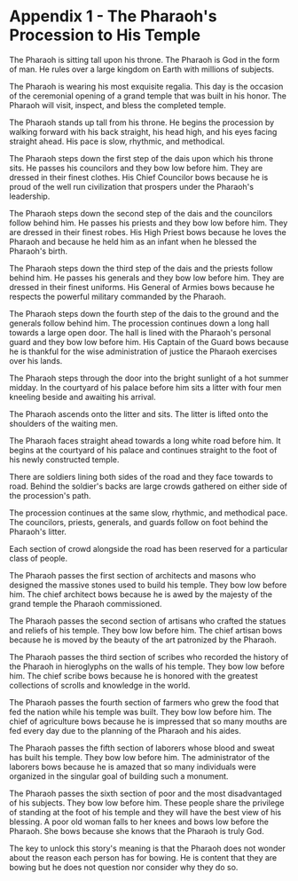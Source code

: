 # Appendix 1 - The Pharaoh's Procession to His Temple

The Pharaoh is sitting tall upon his throne. The Pharaoh is God in the form of man. He rules over a large kingdom on Earth with millions of subjects.

The Pharaoh is wearing his most exquisite regalia. This day is the occasion of the ceremonial opening of a grand temple that was built in his honor. The Pharaoh will visit, inspect, and bless the completed temple.

The Pharaoh stands up tall from his throne. He begins the procession by walking forward with his back straight, his head high, and his eyes facing straight ahead. His pace is slow, rhythmic, and methodical.

The Pharaoh steps down the first step of the dais upon which his throne sits. He passes his councilors and they bow low before him. They are dressed in their finest clothes. His Chief Councilor bows because he is proud of the well run civilization that prospers under the Pharaoh's leadership.

The Pharaoh steps down the second step of the dais and the councilors follow behind him. He passes his priests and they bow low before him. They are dressed in their finest robes. His High Priest bows because he loves the Pharaoh and because he held him as an infant when he blessed the Pharaoh's birth.

The Pharaoh steps down the third step of the dais and the priests follow behind him. He passes his generals and they bow low before him. They are dressed in their finest uniforms. His General of Armies bows because he respects the powerful military commanded by the Pharaoh.

The Pharaoh steps down the fourth step of the dais to the ground and the generals follow behind him. The procession continues down a long hall towards a large open door. The hall is lined with the Pharaoh's personal guard and they bow low before him. His Captain of the Guard bows because he is thankful for the wise administration of justice the Pharaoh exercises over his lands.

The Pharaoh steps through the door into the bright sunlight of a hot summer midday. In the courtyard of his palace before him sits a litter with four men kneeling beside and awaiting his arrival.

The Pharaoh ascends onto the litter and sits. The litter is lifted onto the shoulders of the waiting men.

The Pharaoh faces straight ahead towards a long white road before him. It begins at the courtyard of his palace and continues straight to the foot of his newly constructed temple. 

There are soldiers lining both sides of the road and they face towards to road. Behind the soldier's backs are large crowds gathered on either side of the procession's path.

The procession continues at the same slow, rhythmic, and methodical pace. The councilors, priests, generals, and guards follow on foot behind the Pharaoh's litter.

Each section of crowd alongside the road has been reserved for a particular class of people.

The Pharaoh passes the first section of architects and masons who designed the massive stones used to build his temple. They bow low before him. The chief architect bows because he is awed by the majesty of the grand temple the Pharaoh commissioned.

The Pharaoh passes the second section of artisans who crafted the statues and reliefs of his temple. They bow low before him. The chief artisan bows because he is moved by the beauty of the art patronized by the Pharaoh.

The Pharaoh passes the third section of scribes who recorded the history of the Pharaoh in hieroglyphs on the walls of his temple. They bow low before him. The chief scribe bows because he is honored with the greatest collections of scrolls and knowledge in the world.

The Pharaoh passes the fourth section of farmers who grew the food that fed the nation while his temple was built. They bow low before him. The chief of agriculture bows because he is impressed that so many mouths are fed every day due to the planning of the Pharaoh and his aides.

The Pharaoh passes the fifth section of laborers whose blood and sweat has built his temple. They bow low before him. The administrator of the laborers bows because he is amazed that so many individuals were organized in the singular goal of building such a monument.

The Pharaoh passes the sixth section of poor and the most disadvantaged of his subjects. They bow low before him. These people share the privilege of standing at the foot of his temple and they will have the best view of his blessing. A poor old woman falls to her knees and bows low before the Pharaoh. She bows because she knows that the Pharaoh is truly God.

The key to unlock this story's meaning is that the Pharaoh does not wonder about the reason each person has for bowing. He is content that they are bowing but he does not question nor consider why they do so. 
